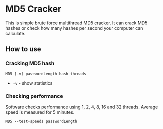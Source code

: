 # MD5 Cracker

This is simple brute force multithread MD5 cracker. It can crack MD5 hashes or check how many hashes per second your computer can calculate.

## How to use

### Cracking MD5 hash

```MD5 [-v] passwordLength hash threads```

- `-v` - show statistics

### Checking performance

Software checks performance using 1, 2, 4, 8, 16 and 32 threads. Average speed is measured for 5 minutes.

```MD5 --test-speeds passwordLength```
